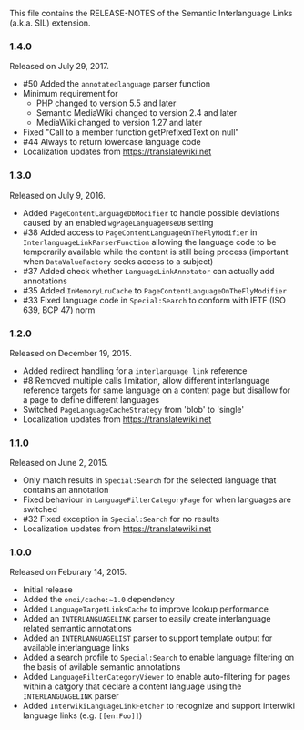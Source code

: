 This file contains the RELEASE-NOTES of the Semantic Interlanguage Links (a.k.a. SIL) extension.

### 1.4.0

Released on July 29, 2017.

* #50 Added the `annotatedlanguage` parser function
* Minimum requirement for
  * PHP changed to version 5.5 and later
  * Semantic MediaWiki changed to version 2.4 and later
  * MediaWiki changed to version 1.27 and later
* Fixed "Call to a member function getPrefixedText on null"
* #44 Always to return lowercase language code
* Localization updates from https://translatewiki.net

### 1.3.0

Released on July 9, 2016.

* Added `PageContentLanguageDbModifier` to handle possible deviations caused by an
  enabled `wgPageLanguageUseDB` setting
* #38 Added access to `PageContentLanguageOnTheFlyModifier` in `InterlanguageLinkParserFunction` allowing
  the language code to be temporarily available while the content is still being process
  (important when `DataValueFactory` seeks access to a subject)
* #37 Added check whether `LanguageLinkAnnotator` can actually add annotations
* #35 Added `InMemoryLruCache` to `PageContentLanguageOnTheFlyModifier`
* #33 Fixed language code in `Special:Search` to conform with IETF (ISO 639, BCP 47) norm

### 1.2.0

Released on December 19, 2015.

* Added redirect handling for a `interlanguage link` reference
* #8 Removed multiple calls limitation, allow different interlanguage reference targets for
  same language on a content page but disallow for a page to define different languages
* Switched `PageLanguageCacheStrategy` from 'blob' to 'single'
* Localization updates from https://translatewiki.net

### 1.1.0

Released on June 2, 2015.

* Only match results in `Special:Search` for the selected language that contains an annotation
* Fixed behaviour in `LanguageFilterCategoryPage` for when languages are switched
* #32 Fixed exception in `Special:Search` for no results
* Localization updates from https://translatewiki.net

### 1.0.0

Released on Feburary 14, 2015.

* Initial release
* Added the `onoi/cache:~1.0` dependency
* Added `LanguageTargetLinksCache` to improve lookup performance
* Added an `INTERLANGUAGELINK` parser to easily create interlanguage related semantic annotations
* Added an `INTERLANGUAGELIST` parser to support template output for available interlanguage links
* Added a search profile to `Special:Search` to enable language filtering on the basis of avilable semantic annotations
* Added `LanguageFilterCategoryViewer` to enable auto-filtering for pages within a catgory that declare a content language using the `INTERLANGUAGELINK` parser
* Added `InterwikiLanguageLinkFetcher` to recognize and support interwiki language links (e.g. `[[en:Foo]]`)
